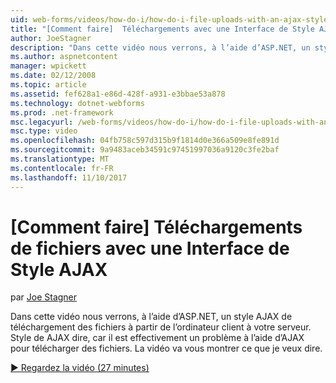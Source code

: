 ```yaml
---
uid: web-forms/videos/how-do-i/how-do-i-file-uploads-with-an-ajax-style-interface
title: "[Comment faire]  Téléchargements avec une Interface de Style AJAX de fichiers | Documents Microsoft"
author: JoeStagner
description: "Dans cette vidéo nous verrons, à l’aide d’ASP.NET, un style AJAX de téléchargement des fichiers à partir de l’ordinateur client à votre serveur. Style d’AJAX dire, car il existe un..."
ms.author: aspnetcontent
manager: wpickett
ms.date: 02/12/2008
ms.topic: article
ms.assetid: fef628a1-e86d-428f-a931-e3bbae53a878
ms.technology: dotnet-webforms
ms.prod: .net-framework
msc.legacyurl: /web-forms/videos/how-do-i/how-do-i-file-uploads-with-an-ajax-style-interface
msc.type: video
ms.openlocfilehash: 04fb758c597d315b9f1814d0e366a509e8fe891d
ms.sourcegitcommit: 9a9483aceb34591c97451997036a9120c3fe2baf
ms.translationtype: MT
ms.contentlocale: fr-FR
ms.lasthandoff: 11/10/2017
---
```

<a name="how-do-i--file-uploads-with-an-ajax-style-interface"></a>[Comment faire]  Téléchargements de fichiers avec une Interface de Style AJAX
====================
par [Joe Stagner](https://github.com/JoeStagner)

Dans cette vidéo nous verrons, à l’aide d’ASP.NET, un style AJAX de téléchargement des fichiers à partir de l’ordinateur client à votre serveur. Style de AJAX dire, car il est effectivement un problème à l’aide d’AJAX pour télécharger des fichiers. La vidéo va vous montrer ce que je veux dire.

[&#9654; Regardez la vidéo (27 minutes)](https://channel9.msdn.com/Blogs/ASP-NET-Site-Videos/how-do-i-file-uploads-with-an-ajax-style-interface)

